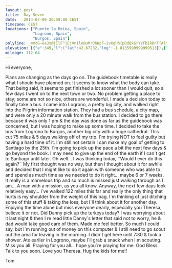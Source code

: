 ```yaml
---
layout: post
title:  Day Seven
date:   2014-07-09 20:59:00 CEST
timezone: CEST
locations: ["Puente la Reina, Spain",
			"Logrono, Spain",
            "Burgos, Spain"]
polyline: _mmcG~eaJx@jIlF^|EjVnIlo@uMrOhHpF~JvXgHh[pDdQkGrYzFbIkBnT{Al\_CbNcG|LwCzZkXxqBwLnd@uAxDhDrl@nWhz@uEvl@{Qts@aJxU|D|jAtSza@vLfIdUpd@lK`k@dApkAjGnTpArEyArVhJhv@~JxI`G{@rJpCpEtIxGPlGvHxJlZfUbTtGnRtClFtJfGbE_Cy@hb@|Cta@}JhI}K|MyIpLlMvgAwArIxFdVzAf`@oEja@xQjt@`B`Db^d`AzGpo@lHl\^~Nz^jQh\bq@hE[fDkGnp@vd@hu@bl@bl@xw@~E|I~YpeA|GpXvHfEpVbFvYld@b[fo@bOlXpH|q@bPrp@fUpqBrx@lnH~Q|aBdThdAHlLeHlNjBbGjFzAfKzR`Ihh@vJvV~BvHrG@xBpOjMnb@`BzYtB~d@tCpC]bTpEdKkArFrOxKtMjU`m@jVxHlYu@lMyC`KbKq@tFva@xTpb@bU|eBpMlu@xDvHzEfd@~KhXpaAffBt]pn@~Mv`@bNny@jD~KbN~c@hIl\zNxTnc@zWfS`JrJzKrBbLdLuCbHk@t[bJmArL_H`c@N|[zEl\FZfKlj@hEnIpNlRnGdEXt@hHlYzUrjA|Gnb@hHbJzAfLqCvSoDhDhDjOtF`_@`HG~KtPfFdKfJtAfHbTmBnLbBj]pFpk@db@dyAdFhh@}Fjd@nJdTddApuC_AvAno@r}BxOzn@vQf[|GfJ}BfGuLxLoC`SgLpMs@dc@cDnR{An_@nD~HhFr\aCbr@kCpsAtOppA_QzwAmK|j@gUl^qZhf@iEl\mBpo@oQp|@eC@eBtKoUvnAkBdON~V{H|jEuH~zD}Fxn@sAj_@oNzp@mEb`AeBjyDt@l|@|BvjBmPzv@mF~v@{b@xl@k^t]mJlY_E~sAvj@tkB_SriFiUvn@jJhv@|d@`aApx@~tArO~f@Qnn@{Bt`AbHtNdKf\vL~y@dItqCJdf@fKrStq@zyCtZtkBb@jTgNrt@_CbPxHhv@cE`SzCfSpEjP`VrrBwE`yA~Yj{AlNdrA|FzQxMt|@fHpNjIrgAte@~e@zXt[nb@~Enc@hEoDrQzD~l@rSxeAhOf|@vX|h@lP|RbKlx@E|_@Pz[hMr_AfQff@dOrp@|^raBNjqC|Hdh@x@beAmIxy@`VrwCn`@zzAzIve@hLjP~GpTjO~x@xJ|z@_@~l@yHlbDsp@~`HsMldB_Ctx@{Dz`BwGv_AfAlGl@|ClFpFL`BnJpwBoEtLmInEpClMRZIb@lD~Y
elevation: [{"e":349,"l":{"lat":42.67232,"lng":-1.8135999999999513}},{"e":375,"l":{"lat":42.6690082152865,"lng":-1.8307002433816706}},{"e":480,"l":{"lat":42.66791701863726,"lng":-1.8498572146881997}},{"e":474,"l":{"lat":42.67246471476933,"lng":-1.8704768736042752}},{"e":461,"l":{"lat":42.67804509944734,"lng":-1.8908220990842892}},{"e":390,"l":{"lat":42.67379287690766,"lng":-1.9110782239281434}},{"e":392,"l":{"lat":42.67881558517684,"lng":-1.9311209834638703}},{"e":461,"l":{"lat":42.6712136657832,"lng":-1.9488225895682945}},{"e":477,"l":{"lat":42.66686227648108,"lng":-1.9691240730917343}},{"e":428,"l":{"lat":42.66296081082925,"lng":-1.9894280346726418}},{"e":410,"l":{"lat":42.65062472422817,"lng":-2.000859783430087}},{"e":463,"l":{"lat":42.64402602447219,"lng":-2.017093793426511}},{"e":519,"l":{"lat":42.64753067627426,"lng":-2.0347464245660376}},{"e":569,"l":{"lat":42.64592726811293,"lng":-2.055468985984021}},{"e":600,"l":{"lat":42.63813941524312,"lng":-2.0743669821305275}},{"e":588,"l":{"lat":42.62996240950347,"lng":-2.090779972224709}},{"e":599,"l":{"lat":42.61786733588696,"lng":-2.101179823997768}},{"e":526,"l":{"lat":42.60457440823618,"lng":-2.113218566356295}},{"e":506,"l":{"lat":42.59514440577885,"lng":-2.1304768292377503}},{"e":505,"l":{"lat":42.58373264961622,"lng":-2.1439384256244693}},{"e":468,"l":{"lat":42.57531570776351,"lng":-2.1619759529093017}},{"e":466,"l":{"lat":42.57014703137267,"lng":-2.1824966317248027}},{"e":461,"l":{"lat":42.56611278493742,"lng":-2.203569044508413}},{"e":451,"l":{"lat":42.56210929673625,"lng":-2.2246510035729443}},{"e":436,"l":{"lat":42.55809051463487,"lng":-2.2457262297675697}},{"e":485,"l":{"lat":42.55294202863004,"lng":-2.26627288497275}},{"e":492,"l":{"lat":42.54804648347322,"lng":-2.2841890825029623}},{"e":562,"l":{"lat":42.54154567657971,"lng":-2.3025151329818527}},{"e":482,"l":{"lat":42.53439817923921,"lng":-2.3193497604538607}},{"e":500,"l":{"lat":42.52513677471364,"lng":-2.3310586047297193}},{"e":463,"l":{"lat":42.51860509914366,"lng":-2.35041982964583}},{"e":439,"l":{"lat":42.51323056015624,"lng":-2.3707709771807686}},{"e":406,"l":{"lat":42.5043253339606,"lng":-2.3884274693552925}},{"e":408,"l":{"lat":42.4939925167139,"lng":-2.4050194479892752}},{"e":410,"l":{"lat":42.48724045952559,"lng":-2.4246424499169734}},{"e":374,"l":{"lat":42.47580489811662,"lng":-2.4385980844501773}},{"e":400,"l":{"lat":42.46307692062928,"lng":-2.4461842948003323}},{"e":398,"l":{"lat":42.462121618522,"lng":-2.467000542374535}},{"e":408,"l":{"lat":42.45347704649138,"lng":-2.4845886452502555}},{"e":439,"l":{"lat":42.44865050995826,"lng":-2.504294905786992}},{"e":475,"l":{"lat":42.44069603840446,"lng":-2.519007052695997}},{"e":496,"l":{"lat":42.43694790377925,"lng":-2.5394655935931496}},{"e":496,"l":{"lat":42.43214847183066,"lng":-2.559489444628184}},{"e":520,"l":{"lat":42.4255475438315,"lng":-2.5781413303178624}},{"e":559,"l":{"lat":42.41797290156138,"lng":-2.596758814533814}},{"e":600,"l":{"lat":42.4107174004542,"lng":-2.6161248115840863}},{"e":623,"l":{"lat":42.40981323026245,"lng":-2.6327106946108643}},{"e":616,"l":{"lat":42.41095707624063,"lng":-2.6528304175299127}},{"e":576,"l":{"lat":42.41179442697676,"lng":-2.6743808779951905}},{"e":555,"l":{"lat":42.410455139014,"lng":-2.6953772763189363}},{"e":515,"l":{"lat":42.41703652678977,"lng":-2.7146931477190037}},{"e":484,"l":{"lat":42.423559144122,"lng":-2.7334699008365533}},{"e":530,"l":{"lat":42.42965041097796,"lng":-2.7529196485288594}},{"e":508,"l":{"lat":42.43224149241732,"lng":-2.7740957923467704}},{"e":532,"l":{"lat":42.43329062621268,"lng":-2.795774997902072}},{"e":542,"l":{"lat":42.43440103770894,"lng":-2.817448952243012}},{"e":580,"l":{"lat":42.4364770113552,"lng":-2.8389394569190927}},{"e":636,"l":{"lat":42.44015918860667,"lng":-2.8598832902081313}},{"e":666,"l":{"lat":42.44053136515991,"lng":-2.8816058209931725}},{"e":652,"l":{"lat":42.44023237211759,"lng":-2.903320170017196}},{"e":624,"l":{"lat":42.44228737557949,"lng":-2.9243383434223915}},{"e":620,"l":{"lat":42.45009274009911,"lng":-2.9420692603724774}},{"e":617,"l":{"lat":42.45699515648658,"lng":-2.9600305816733226}},{"e":629,"l":{"lat":42.45109398717448,"lng":-2.9796031955950184}},{"e":662,"l":{"lat":42.45193918266384,"lng":-3.000928548346792}},{"e":696,"l":{"lat":42.45483244574156,"lng":-3.0220126795314854}},{"e":689,"l":{"lat":42.45211175859599,"lng":-3.0410778330431185}},{"e":722,"l":{"lat":42.44161477835466,"lng":-3.0574881937151304}},{"e":753,"l":{"lat":42.43759263965799,"lng":-3.077393256265168}},{"e":763,"l":{"lat":42.43325393436474,"lng":-3.0974363185969196}},{"e":777,"l":{"lat":42.43116389214818,"lng":-3.1189048598610043}},{"e":789,"l":{"lat":42.42709650366887,"lng":-3.139194080803236}},{"e":823,"l":{"lat":42.42060519983178,"lng":-3.159056658133295}},{"e":801,"l":{"lat":42.41604069695681,"lng":-3.179767608342445}},{"e":766,"l":{"lat":42.41770660940725,"lng":-3.2004457030396907}},{"e":791,"l":{"lat":42.41432070304197,"lng":-3.2210105525907693}},{"e":818,"l":{"lat":42.41397725703532,"lng":-3.2423916131879196}},{"e":847,"l":{"lat":42.40864428042414,"lng":-3.2628333951281547}},{"e":905,"l":{"lat":42.40349316654978,"lng":-3.283283871542494}},{"e":935,"l":{"lat":42.39635085528025,"lng":-3.3013229136798827}},{"e":971,"l":{"lat":42.3821068447969,"lng":-3.3094939076250967}},{"e":1069,"l":{"lat":42.37688645160692,"lng":-3.326313809479416}},{"e":1125,"l":{"lat":42.3701241937947,"lng":-3.3457389548558467}},{"e":1131,"l":{"lat":42.36386228349211,"lng":-3.3645604084472325}},{"e":1118,"l":{"lat":42.35955159060494,"lng":-3.385049055237573}},{"e":1092,"l":{"lat":42.35285830504429,"lng":-3.4047410885541467}},{"e":1061,"l":{"lat":42.35081932849747,"lng":-3.42587477459233}},{"e":1024,"l":{"lat":42.34903637881582,"lng":-3.447225661652851}},{"e":1000,"l":{"lat":42.3495246828868,"lng":-3.468507763697062}},{"e":987,"l":{"lat":42.34561381219823,"lng":-3.489440687166848}},{"e":967,"l":{"lat":42.33842048766101,"lng":-3.5086274703163554}},{"e":939,"l":{"lat":42.33238771345233,"lng":-3.52850176427728}},{"e":921,"l":{"lat":42.33251517693521,"lng":-3.550033967973718}},{"e":910,"l":{"lat":42.33447884092811,"lng":-3.5715139325775453}},{"e":897,"l":{"lat":42.33809649147425,"lng":-3.5926470581400736}},{"e":889,"l":{"lat":42.34166082429722,"lng":-3.6137968668097074}},{"e":881,"l":{"lat":42.34421315210906,"lng":-3.635191217397164}},{"e":871,"l":{"lat":42.34581265971251,"lng":-3.6567628275269044}},{"e":864,"l":{"lat":42.3438833834504,"lng":-3.6773080805007794}},{"e":864,"l":{"lat":42.34406999999999,"lng":-3.696640000000002}}]
mileage: 112.64
---
```


Hi everyone,

Plans are changing as the days go on.  The guidebook timetable is really what I should have planned on.  It seems to know what the body can take.  That being said,  it seems to get finished a lot sooner than I would quit, so a few days I went on to the next town or two. No problem getting a place to stay; some are not so nice, others are wonderful.  I made a decision today to finally take a bus.  I came into Logrono, a pretty big city, and walked right into the Pilgrim information station. They had a bus schedule, a city map, and were only a 20 minute walk from the bus station.  I decided to go there because it was only 1 pm & the day was done as far as the guidebook was concerned, but I was hoping to make up some time. I decided to take the bus from Logrono to Burgos, another big city with a huge cathedral.  This cut 75 miles & 5 days walking off of my trip.  I´m trying NOT to feel guilty but having a hard time of it.  I´m still not certain I can make my goal of getting to Santiago by the 25th.  I´m going to pick up the pace a bit the next few days & go beyond the book.  I may need to give up the end of the earth if I can´t get to Santiago until later.  Oh well...  I was thinking today, ¨Would I ever do this again?¨  My first thought was no way, but then I thought about it for awhile and decided that I might like to do it again with someone who was able to and spend as much time as we needed to do it right... maybe 6 or 7 weeks.  It really is a marvelous trip and so much is missed just walking through as I am... A man with a mission, as you all know.  Anyway, the next few days look relatively easy... I´ve walked 122 miles this far and really the only thing that hurts is my shoulder from the weight of this bag.  I´m thinking of just ditching some of this stuff & taking the loss, but I´ll think about it for another day.  Enjoying the time alone but miss everyone dearly, especially you Theresa, believe it or not.  Did Danny pick up the turkeys today?  I was worrying about it last night & then I re read little Danny´s letter that said not to worry, he & dad would take good care of them.  Made me feel better.  So much I could say, but I´m running out of money on this computer & I still need to go scout out the area for leaving in the morning.  I didn´t get here until 7:30 & took a shower.  Ate earlier in Logrono, maybe I´ll grab a snack when I.m scouting.  Miss you all.  Praying for you all... hope you´re praying for me.  God Bless.  Talk to you soon.  Love you Theresa.  Hug the kids for me!!

Tom